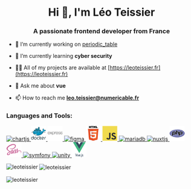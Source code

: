 <h1 align="center">Hi 👋, I'm Léo Teissier</h1>
<h3 align="center">A passionate frontend developer from France</h3>

[//]: # (<p align="left"> <img src="https://komarev.com/ghpvc/?username=leoteissier&label=Profile%20views&color=0e75b6&style=flat" alt="leoteissier" /> </p>)

[//]: # (<p align="left"> <a href="https://github.com/ryo-ma/github-profile-trophy"><img src="https://github-profile-trophy.vercel.app/?username=leoteissier" alt="leoteissier" /></a> </p>)

- 🔭 I’m currently working on [periodic_table](https://github.com/leoteissier/periodic_table)

- 🌱 I’m currently learning **cyber security**

- 👨‍💻 All of my projects are available at [https://leoteissier.fr](https://leoteissier.fr)

- 💬 Ask me about **vue**

- 📫 How to reach me **leo.teissier@numericable.fr**

[//]: # (<h3 align="left">Connect with me:</h3>)

[//]: # (<p align="left">)

[//]: # (<a href="https://linkedin.com/in/léo teissier" target="blank"><img align="center" src="https://raw.githubusercontent.com/rahuldkjain/github-profile-readme-generator/master/src/images/icons/Social/linked-in-alt.svg" alt="léo teissier" height="30" width="40" /></a>)

[//]: # (</p>)

<h3 align="left">Languages and Tools:</h3>
<p align="left"> <a href="https://www.chartjs.org" target="_blank" rel="noreferrer"> <img src="https://www.chartjs.org/media/logo-title.svg" alt="chartjs" width="40" height="40"/> </a> <a href="https://www.docker.com/" target="_blank" rel="noreferrer"> <img src="https://raw.githubusercontent.com/devicons/devicon/master/icons/docker/docker-original-wordmark.svg" alt="docker" width="40" height="40"/> </a> <a href="https://expressjs.com" target="_blank" rel="noreferrer"> <img src="https://raw.githubusercontent.com/devicons/devicon/master/icons/express/express-original-wordmark.svg" alt="express" width="40" height="40"/> </a> <a href="https://www.figma.com/" target="_blank" rel="noreferrer"> <img src="https://www.vectorlogo.zone/logos/figma/figma-icon.svg" alt="figma" width="40" height="40"/> </a> <a href="https://www.w3.org/html/" target="_blank" rel="noreferrer"> <img src="https://raw.githubusercontent.com/devicons/devicon/master/icons/html5/html5-original-wordmark.svg" alt="html5" width="40" height="40"/> </a> <a href="https://developer.mozilla.org/en-US/docs/Web/JavaScript" target="_blank" rel="noreferrer"> <img src="https://raw.githubusercontent.com/devicons/devicon/master/icons/javascript/javascript-original.svg" alt="javascript" width="40" height="40"/> </a> <a href="https://mariadb.org/" target="_blank" rel="noreferrer"> <img src="https://www.vectorlogo.zone/logos/mariadb/mariadb-icon.svg" alt="mariadb" width="40" height="40"/> </a> <a href="https://nuxtjs.org/" target="_blank" rel="noreferrer"> <img src="https://www.vectorlogo.zone/logos/nuxtjs/nuxtjs-icon.svg" alt="nuxtjs" width="40" height="40"/> </a> <a href="https://www.php.net" target="_blank" rel="noreferrer"> <img src="https://raw.githubusercontent.com/devicons/devicon/master/icons/php/php-original.svg" alt="php" width="40" height="40"/> </a> <a href="https://sass-lang.com" target="_blank" rel="noreferrer"> <img src="https://raw.githubusercontent.com/devicons/devicon/master/icons/sass/sass-original.svg" alt="sass" width="40" height="40"/> </a> <a href="https://symfony.com" target="_blank" rel="noreferrer"> <img src="https://symfony.com/logos/symfony_black_03.svg" alt="symfony" width="40" height="40"/> </a> <a href="https://unity.com/" target="_blank" rel="noreferrer"> <img src="https://www.vectorlogo.zone/logos/unity3d/unity3d-icon.svg" alt="unity" width="40" height="40"/> </a> <a href="https://vuejs.org/" target="_blank" rel="noreferrer"> <img src="https://raw.githubusercontent.com/devicons/devicon/master/icons/vuejs/vuejs-original-wordmark.svg" alt="vuejs" width="40" height="40"/> </a> </p>

<p><img align="left" src="https://github-readme-stats.vercel.app/api/top-langs?username=leoteissier&show_icons=true&locale=en&layout=compact" alt="leoteissier" /></p>

<p>&nbsp;<img align="center" src="https://github-readme-stats.vercel.app/api?username=leoteissier&show_icons=true&locale=en" alt="leoteissier" /></p>

<p><img align="center" src="https://github-readme-streak-stats.herokuapp.com/?user=leoteissier&" alt="leoteissier" /></p>
